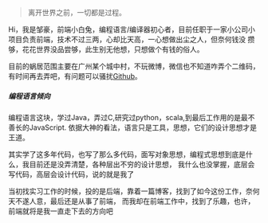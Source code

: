 > 离开世界之前，一切都是过程。

Hi，我是邹豪，前端小白兔，编程语言/编译器初心者，目前任职于一家小公司小项目负责前端，技术不过三两，心却比天高，一心想做出尘之人，但奈何钱没
攒够，花花世界没品尝够，此生别无他想，只想做个有钱的俗人。

目前的蜗居范围主要在广州某个城中村，不玩微博，微信也不知道咋弄个二维码，有时间再去弄吧，有问题可以骚扰[Github](https://github.com/sisliu)。


##### 编程语言倾向

编程语言这块，学过Java，弄过C,研究过python，scala,到最后工作用的是最不善长的JavaScript.
依据大神的看法，语言只是工具，思想，它们的设计思想才是王道。

其实学了这多年代码，也写了那么多代码，面写对象思想，编程式思想到底是什么，我目前还是没弄清楚，各种层出不穷的设计思想，
我什么也没掌握，底层会写代码，高层会设计代码，说的就是我了

当初找实习工作的时候，投的是后端，靠着一篇博客，找到了如今这份工作，奈何天不遂人意，最后还是从事了前端，
而我却在前端工作中，找到了乐趣，也许，前端就将是我一直走下去的方向吧
